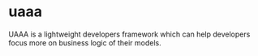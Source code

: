uaaa
====

UAAA is a lightweight developers framework which can help developers focus more on business logic of their models.
